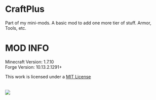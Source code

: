# CraftPlus
Part of my mini-mods. A basic mod to add one more tier of stuff. Armor, Tools, etc.  

MOD INFO
========
Minecraft Version: 1.7.10  
Forge Version: 10.13.2.1291+  


This work is licensed under a <a rel="license" href="http://opensource.org/licenses/MIT" target="_blank">MIT License</a>  
<br>
<br>
<a rel="license" href="http://opensource.org/licenses/MIT" target="_blank"> <img src="http://epe.si/sites/default/files/pictures/osi.png"/></a>  
<br>  
